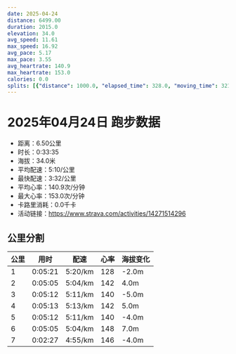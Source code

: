 ```yaml
---
date: 2025-04-24
distance: 6499.00
duration: 2015.0
elevation: 34.0
avg_speed: 11.61
max_speed: 16.92
avg_pace: 5.17
max_pace: 3.55
avg_heartrate: 140.9
max_heartrate: 153.0
calories: 0.0
splits: [{"distance": 1000.0, "elapsed_time": 328.0, "moving_time": 321.0, "average_speed": 3.12, "pace": 5.341891025641025, "average_heartrate": 128.09968847352025, "elevation_difference": -2.0, "split_number": 1}, {"distance": 1000.0, "elapsed_time": 305.0, "moving_time": 305.0, "average_speed": 3.28, "pace": 5.081310975609756, "average_heartrate": 142.4950819672131, "elevation_difference": 4.0, "split_number": 2}, {"distance": 1001.5, "elapsed_time": 312.0, "moving_time": 312.0, "average_speed": 3.21, "pace": 5.192118380062305, "average_heartrate": 140.57692307692307, "elevation_difference": -5.0, "split_number": 3}, {"distance": 998.5, "elapsed_time": 313.0, "moving_time": 313.0, "average_speed": 3.19, "pace": 5.224670846394984, "average_heartrate": 142.9808306709265, "elevation_difference": 5.0, "split_number": 4}, {"distance": 1001.0, "elapsed_time": 312.0, "moving_time": 312.0, "average_speed": 3.21, "pace": 5.192118380062305, "average_heartrate": 140.52243589743588, "elevation_difference": -4.0, "split_number": 5}, {"distance": 1001.5, "elapsed_time": 305.0, "moving_time": 305.0, "average_speed": 3.28, "pace": 5.081310975609756, "average_heartrate": 148.52131147540985, "elevation_difference": 7.0, "split_number": 6}, {"distance": 496.5, "elapsed_time": 147.0, "moving_time": 147.0, "average_speed": 3.38, "pace": 4.930976331360947, "average_heartrate": 146.1360544217687, "elevation_difference": -4.0, "split_number": 7}]
---
```


# 2025年04月24日 跑步数据

- 距离：6.50公里
- 时长：0:33:35
- 海拔：34.0米
- 平均配速：5:10/公里
- 最快配速：3:32/公里
- 平均心率：140.9次/分钟
- 最大心率：153.0次/分钟
- 卡路里消耗：0.0千卡
- 活动链接：https://www.strava.com/activities/14271514296

## 公里分割

| 公里 | 用时 | 配速 | 心率 | 海拔变化 |
|------|------|------|------|------|
| 1 | 0:05:21 | 5:20/km | 128 | -2.0m |
| 2 | 0:05:05 | 5:04/km | 142 | 4.0m |
| 3 | 0:05:12 | 5:11/km | 140 | -5.0m |
| 4 | 0:05:13 | 5:13/km | 142 | 5.0m |
| 5 | 0:05:12 | 5:11/km | 140 | -4.0m |
| 6 | 0:05:05 | 5:04/km | 148 | 7.0m |
| 7 | 0:02:27 | 4:55/km | 146 | -4.0m |

